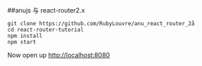 ##anujs 与 react-router2.x

```
git clone https://github.com/RubyLouvre/anu_react_router_2å
cd react-router-tutorial
npm install
npm start
```

Now open up [http://localhost:8080](http://localhost:8080)


